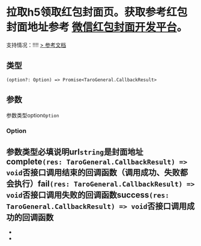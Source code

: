 # 拉取h5领取红包封面页。获取参考红包封面地址参考 [微信红包封面开发平台](https://cover.weixin.qq.com/cgi-bin/mmcover-bin/readtemplate?t=page/index#/doc?page=introduce)。
支持情况：!!!!
[> 参考文档
](https://developers.weixin.qq.com/miniprogram/dev/api/open-api/redpackage/wx.showRedPackage.html)
## 类型[​](showRedPackage.html#类型)
```tsx
(option?: Option) => Promise<TaroGeneral.CallbackResult>
```

## 参数[​](showRedPackage.html#参数)
参数类型option`Option`
### Option[​](showRedPackage.html#option)
参数类型必填说明url`string`是封面地址complete`(res: TaroGeneral.CallbackResult) => void`否接口调用结束的回调函数（调用成功、失败都会执行）fail`(res: TaroGeneral.CallbackResult) => void`否接口调用失败的回调函数success`(res: TaroGeneral.CallbackResult) => void`否接口调用成功的回调函数
- 
- 

-
